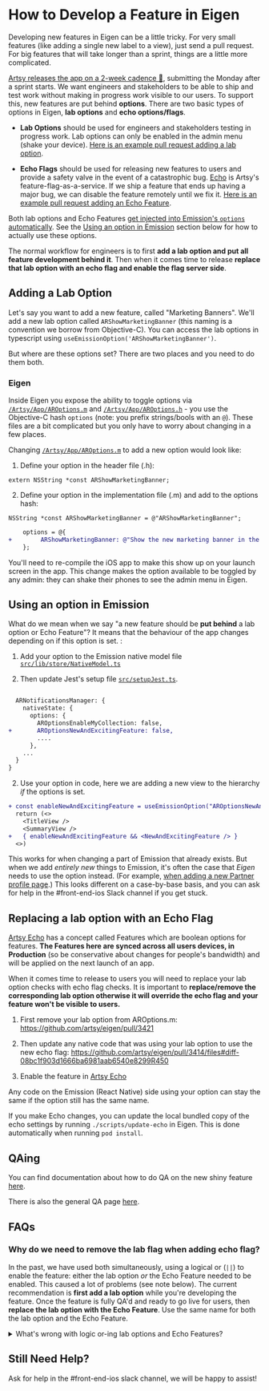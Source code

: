 # How to Develop a Feature in Eigen

Developing new features in Eigen can be a little tricky. For very small features (like adding a single new label to a view), just send a pull request. For big features that will take longer than a sprint, things are a little more complicated.

[Artsy releases the app on a 2-week cadence 🔐](https://www.notion.so/artsy/2-week-Release-Cadence-f3427549d9cb4d8b809ad16c57338c2d), submitting the Monday after a sprint starts. We want engineers and stakeholders to be able to ship and test work without making in progress work visible to our users. To support this, new features are put behind **options**. There are two basic types of options in Eigen, **lab options** and **echo options/flags**.

- **Lab Options** should be used for engineers and stakeholders testing in progress work. Lab options can only be enabled in the admin menu (shake your device). [Here is an example pull request adding a lab option](https://github.com/artsy/eigen/pull/2934).

- **Echo Flags** should be used for releasing new features to users and provide a safety valve in the event of a catastrophic bug. [Echo](https://github.com/artsy/echo) is Artsy's feature-flag-as-a-service. If we ship a feature that ends up having a major bug, we can disable the feature remotely until we fix it. [Here is an example pull request adding an Echo Feature](https://github.com/artsy/eigen/pull/3414).

Both lab options and Echo Features [get injected into Emission's `options` automatically](https://github.com/artsy/eigen/blob/d9fd4a5c7a95204bda3c5728aa22b2c6e716e57f/Artsy/App/ARAppDelegate%2BEmission.m#L308-L321). See the [Using an option in Emission](#using-an-option-in-emission) section below for how to actually use these options.

The normal workflow for engineers is to first **add a lab option and put all feature development behind it**. Then when it comes time to release **replace that lab option with an echo flag and enable the flag server side**.

## Adding a Lab Option

Let's say you want to add a new feature, called "Marketing Banners". We'll add a new lab option called `ARShowMarketingBanner` (this naming is a convention we borrow from Objective-C). You can access the lab options in typescript using `useEmissionOption('ARShowMarketingBanner')`.

But where are these options set? There are two places and you need to do them both.

### Eigen

Inside Eigen you expose the ability to toggle options via
[`/Artsy/App/AROptions.m`](https://github.com/artsy/eigen/blob/master/Artsy/App/AROptions.m) and [`/Artsy/App/AROptions.h`](https://github.com/artsy/eigen/blob/master/Artsy/App/AROptions.h) - you use the Objective-C hash `options` (note: you prefix strings/bools with an `@`). These files are a bit complicated but you only have to worry about changing in a few places.

Changing [`/Artsy/App/AROptions.m`](https://github.com/artsy/eigen/blob/master/Artsy/App/AROptions.m) to add a new option would look like:

1. Define your option in the header file (.h):

`extern NSString *const ARShowMarketingBanner;`

2. Define your option in the implementation file (.m) and add to the options hash:

`NSString *const ARShowMarketingBanner = @"ARShowMarketingBanner";`

```diff
    options = @{
+        ARShowMarketingBanner: @"Show the new marketing banner in the Artist page"
    };
```

You'll need to re-compile the iOS app to make this show up on your launch screen in the app.
This change makes the option available to be toggled by any admin: they can shake their phones to see the admin menu in Eigen.

## Using an option in Emission

What do we mean when we say "a new feature should be **put behind** a lab option or Echo Feature"? It means that the behaviour of the app changes depending on if this option is set. :

1. Add your option to the Emission native model file [`src/lib/store/NativeModel.ts`](https://github.com/artsy/eigen/blob/master/src/lib/store//NativeModel.ts)

2. Then update Jest's setup file [`src/setupJest.ts`](https://github.com/artsy/eigen/blob/master/src/setupJest.ts#L145).

```diff

  ARNotificationsManager: {
    nativeState: {
      options: {
        AROptionsEnableMyCollection: false,
+       AROptionsNewAndExcitingFeature: false,
        ....
      },
    ...
  }
}
```

2. Use your option in code, here we are adding a new view to the hierarchy _if_ the options is set.

```diff
+ const enableNewAndExcitingFeature = useEmissionOption("AROptionsNewAndExcitingFeature")
  return (<>
    <TitleView />
    <SummaryView />
+   { enableNewAndExcitingFeature && <NewAndExcitingFeature /> }
  <>)
```

This works for when changing a part of Emission that already exists. But when we add _entirely new_ things to Emission, it's often the case that _Eigen_ needs to use the option instead. (For example, [when adding a new Partner profile page](https://github.com/artsy/eigen/pull/2947).) This looks different on a case-by-base basis, and you can ask for help in the #front-end-ios Slack channel if you get stuck.

## Replacing a lab option with an Echo Flag

[Artsy Echo](https://github.com/artsy/echo) has a concept called Features which are boolean options for features. **The Features here are synced across all users devices, in Production** (so be conservative about changes for people's bandwidth) and will be applied on the next launch of an app.

When it comes time to release to users you will need to replace your lab option checks with echo flag checks. It is important to **replace/remove the corresponding lab option otherwise it will override the echo flag and your feature won't be visible to users.**

1. First remove your lab option from AROptions.m:
   https://github.com/artsy/eigen/pull/3421

2. Then update any native code that was using your lab option to use the new echo flag:
   https://github.com/artsy/eigen/pull/3414/files#diff-08bc1f903d1666ba6981aab6540e8299R450

3. Enable the feature in [Artsy Echo](https://github.com/artsy/echo)

Any code on the Emission (React Native) side using your option can stay the same if the option still has the same name.

If you make Echo changes, you can update the local bundled copy of the echo settings by running `./scripts/update-echo` in Eigen. This is done automatically when running `pod install`.

## QAing

You can find documentation about how to do QA on the new shiny feature [here](https://www.notion.so/artsy/Setting-up-a-QA-script-for-a-New-Feature-from-a-non-MX-Team-5569acfd38f84c4b80e9af5c1d5389e8).

There is also the general QA page [here](https://www.notion.so/artsy/QA-decba0c3a57a4508b726f3a8624ceca3).

## FAQs

### Why do we need to remove the lab flag when adding echo flag?

In the past, we have used both simultaneously, using a logical or (`||`) to enable the feature: either the lab option _or_ the Echo Feature needed to be enabled. This caused a lot of problems (see note below). The current recommendation is **first add a lab option** while you're developing the feature. Once the feature is fully QA'd and ready to go live for users, then **replace the lab option with the Echo Feature**. Use the same name for both the lab option and the Echo Feature.

<details><summary>What's wrong with logic or-ing lab options and Echo Features?</summary>

The problem is that it conflates the responsibilities of lab options and Echo Features. Lab options are used for admins to see in-progress work; Echo Features are a safety valve so we can disable new features in the event of a catastrophic bug. If we ship a build that respects the Echo Feature but only has in-progress work, then users who install that version but don't upgrade to the fully-featured version will see that in-progress work.

</details>

## Still Need Help?

Ask for help in the #front-end-ios slack channel, we will be happy to assist!
